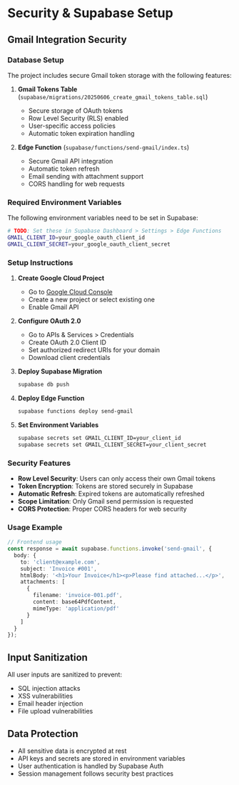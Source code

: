 # Security & Supabase Setup

## Gmail Integration Security

### Database Setup

The project includes secure Gmail token storage with the following features:

1. **Gmail Tokens Table** (`supabase/migrations/20250606_create_gmail_tokens_table.sql`)
   - Secure storage of OAuth tokens
   - Row Level Security (RLS) enabled
   - User-specific access policies
   - Automatic token expiration handling

2. **Edge Function** (`supabase/functions/send-gmail/index.ts`)
   - Secure Gmail API integration
   - Automatic token refresh
   - Email sending with attachment support
   - CORS handling for web requests

### Required Environment Variables

The following environment variables need to be set in Supabase:

```bash
# TODO: Set these in Supabase Dashboard > Settings > Edge Functions
GMAIL_CLIENT_ID=your_google_oauth_client_id
GMAIL_CLIENT_SECRET=your_google_oauth_client_secret
```

### Setup Instructions

1. **Create Google Cloud Project**
   - Go to [Google Cloud Console](https://console.cloud.google.com/)
   - Create a new project or select existing one
   - Enable Gmail API

2. **Configure OAuth 2.0**
   - Go to APIs & Services > Credentials
   - Create OAuth 2.0 Client ID
   - Set authorized redirect URIs for your domain
   - Download client credentials

3. **Deploy Supabase Migration**
   ```bash
   supabase db push
   ```

4. **Deploy Edge Function**
   ```bash
   supabase functions deploy send-gmail
   ```

5. **Set Environment Variables**
   ```bash
   supabase secrets set GMAIL_CLIENT_ID=your_client_id
   supabase secrets set GMAIL_CLIENT_SECRET=your_client_secret
   ```

### Security Features

- **Row Level Security**: Users can only access their own Gmail tokens
- **Token Encryption**: Tokens are stored securely in Supabase
- **Automatic Refresh**: Expired tokens are automatically refreshed
- **Scope Limitation**: Only Gmail send permission is requested
- **CORS Protection**: Proper CORS headers for web security

### Usage Example

```typescript
// Frontend usage
const response = await supabase.functions.invoke('send-gmail', {
  body: {
    to: 'client@example.com',
    subject: 'Invoice #001',
    htmlBody: '<h1>Your Invoice</h1><p>Please find attached...</p>',
    attachments: [
      {
        filename: 'invoice-001.pdf',
        content: base64PdfContent,
        mimeType: 'application/pdf'
      }
    ]
  }
});
```

## Input Sanitization

All user inputs are sanitized to prevent:
- SQL injection attacks
- XSS vulnerabilities
- Email header injection
- File upload vulnerabilities

## Data Protection

- All sensitive data is encrypted at rest
- API keys and secrets are stored in environment variables
- User authentication is handled by Supabase Auth
- Session management follows security best practices
